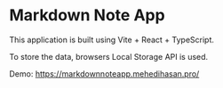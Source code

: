 # Markdown Note App

This application is built using Vite + React + TypeScript.

To store the data, browsers Local Storage API is used.

Demo: <https://markdownnoteapp.mehedihasan.pro/>
